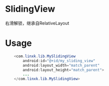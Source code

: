 # SlidingView
右滑解锁，继承自RelativeLayout

# Usage
```java
    <com.linxk.lib.MySlidingView
        android:id="@+id/my_sliding_view"
        android:layout_width="match_parent"
        android:layout_height="match_parent">
        ...
    </com.linxk.lib.MySlidingView>
```